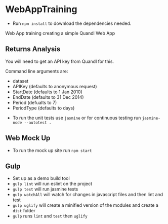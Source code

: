 # WebAppTraining

* Run `npm install` to download the dependencies needed.

Web App training creating a simple Quandl Web App

## Returns Analysis
You will need to get an API key from Quandl for this.

Command line arguments are:
 - dataset
 - APIKey (defaults to anonymous request)
 - StartDate (defaults to 1 Jan 2010)
 - EndDate (defaults to 31 Dec 2014)
 - Period (defualts to 7)
 - PeriodType (defaults to days)
* To run the unit tests use `jasmine` or for continuous testing run `jasmine-node --autotest .`

## Web Mock Up
* To run the mock up site run `npm start`

## Gulp 
* Set up as a demo build tool
* `gulp lint` will run eslint on the project
* `gulp test` will run jasmine tests
* `gulp watchAll` will watch for changes in javascript files and then lint and test
* `gulp uglify` will create a minified version of the modules and create a `dist` folder
* `gulp` runs `lint` and `test` then `uglify`

